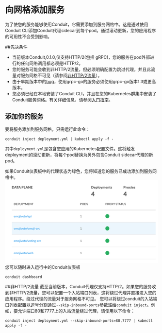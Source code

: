 # 向网格添加服务

为了使您的服务能够使用Conduit，它需要添加到服务网格中。这是通过使用Conduit CLI添加Conduit代理sidecar到每个pod。通过滚动更新，您的应用程序的可用性不会受到影响。

##先决条件

- 当前版本Conduit,0.1.0,仅支持HTTP/2(包括 gRPC)，您的服务在pod外部进行的任何网络调用都必须是HTTP/2。
- 您的服务可能会收到非HTTP/2流量，但必须明确配置为跳过代理，并且此流量对服务网格不可见（请参阅[非HTTP/2流量](#non-http-2-traffic)）。
- 由于早期版本中的[bug](https://github.com/grpc/grpc-go/issues/1120)，使用grpc-go的服务必须使用grpc-go版本1.3或更高版本。
- 您必须已经在本地安装了Conduit CLI，并且在您的Kubernetes群集中安装了Conduit服务网格。有关详细信息，请参阅[入门指南](/getting-started)。


## 添加你的服务

要将服务添加到服务网格，只需运行此命令：
~~~
conduit inject deployment.yml | kubectl apply -f -
~~~
其中`deployment.yml`是包含您应用的Kubernetes配置文件。这将触发deployment的滚动更新，将每个pod替换为另外包含Conduit sidecar代理的新pod。

如果Conduit仪表板中的代理状态为绿色，您将知道您的服务已成功添加到服务网格中。
![Conduit Dashboard](images/data-plane.png)
您可以随时进入运行中的Conduit仪表板
~~~
conduit dashboard
~~~
##非HTTP/2流量
截至当前版本，Conduit代理仅支持HTTP/2。如果您的服务收到非HTTP/2流量，您可以配置一个入站端口列表，这将绕过代理并直接进入您的应用程序。绕过代理的流量对于服务网格不可见。
您可以将绕过conduit的入站端口列表配置以逗号分割通过`--skip-inbound-ports`参数递给`conduit inject`。例如，要允许端口80和7777上的入站流量绕过代理，请使用以下命令：
~~~
conduit inject deployment.yml --skip-inbound-ports=80,7777 | kubectl apply -f -
~~~